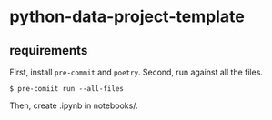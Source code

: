 # python-data-project-template


## requirements

First, install `pre-commit` and `poetry`.
Second, run against all the files.

```
$ pre-comiit run --all-files
```

Then, create .ipynb in notebooks/.
